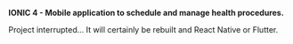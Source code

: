 **IONIC 4 - Mobile application to schedule and manage health procedures.**

Project interrupted... 
It will certainly be rebuilt and React Native or Flutter.



